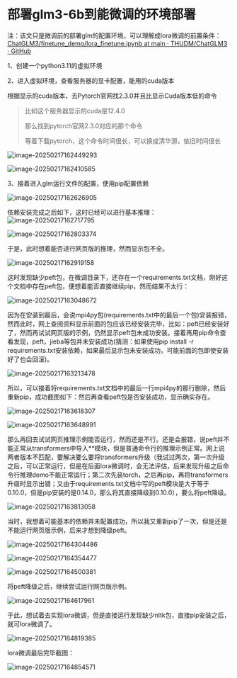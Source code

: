 # 部署glm3-6b到能微调的环境部署

注：该文只是微调前的部署glm的配置环境，可以理解成lora微调的前置条件：[ChatGLM3/finetune_demo/lora_finetune.ipynb at main · THUDM/ChatGLM3 · GitHub](https://github.com/THUDM/ChatGLM3/blob/main/finetune_demo/lora_finetune.ipynb)

1、创建一个python3.11的虚拟环境

2、进入虚拟环境，查看服务器的显卡配置，能用的cuda版本

​	根据显示的cuda版本，去Pytorch官网找2.3.0并且比显示Cuda版本低的命令

> 比如这个服务器显示的cuda是12.4.0
>
> 那么找到pytorch官网2.3.0对应的那个命令
>
> 等着下载pytorch，这个命令时间很长，可以换成清华源，依旧时间很长

![image-20250217162449293](https://gitee.com/liubw21/picture/raw/master/img/202502171624902.png)

![image-20250217162410585](https://gitee.com/liubw21/picture/raw/master/img/202502171624669.png)

3、接着进入glm运行文件的配置，使用pip配置依赖

![image-20250217162626905](https://gitee.com/liubw21/picture/raw/master/img/202502171626016.png)

依赖安装完成之后如下，这时已经可以进行基本推理：
![image-20250217162717795](https://gitee.com/liubw21/picture/raw/master/img/202502171627207.png)

![image-20250217162803374](https://gitee.com/liubw21/picture/raw/master/img/202502171628621.png)

于是，此时想着能否进行网页版的推理，然而显示包不全。

![image-20250217162919158](https://gitee.com/liubw21/picture/raw/master/img/202502171629202.png)

这时发现缺少peft包，在微调目录下，还存在一个requirements.txt文档，刚好这个文档中存在peft包，便想着能否直接继续pip，然而结果不太行：

![image-20250217163048672](https://gitee.com/liubw21/picture/raw/master/img/202502171630655.png)

因为在安装到最后，会说mpi4py包(requirements.txt中的最后一个包)安装报错，然而此时，网上查阅资料显示前面的包应该已经安装完毕，比如：peft已经安装好了，然而再试试网页版的示例，仍然显示peft包未成功安装。接着再用pip命令查看发现，peft，jieba等包并未安装成功(猜测：如果使用pip install -r requirements.txt安装依赖，如果最后显示包未安装成功，可能前面的包即使安装好了也会回滚)。

![image-20250217163213478](https://gitee.com/liubw21/picture/raw/master/img/202502171632358.png)

所以，可以接着将requirements.txt文档中的最后一行mpi4py的那行删除，然后重新pip，成功截图如下：然后再查看peft包是否安装成功，显示确实存在。

![image-20250217163618307](https://gitee.com/liubw21/picture/raw/master/img/202502171636600.png)

![image-20250217163648991](https://gitee.com/liubw21/picture/raw/master/img/202502171636415.png)

那么再回去试试网页推理示例能否运行，然而还是不行。还是会报错，说peft并不能正常从transformers中导入**模块，但是普通命令行的推理示例正常。网上说两者版本不匹配，要解决要么要将transformers升级（我试过两次，第一次升级之后，可以正常运行，但是在后面lora微调时，会无法评估，后来发现升级之后命令行推理demo不能正常运行；第二次先装torch，之后再pip，再将transformers升级时显示出错；又由于requirements.txt文档中写的peft模块是大于等于0.10.0，但是pip安装的是0.14.0，那么将其直接降级到0.10.0），要么将peft降级。

![image-20250217163813058](https://gitee.com/liubw21/picture/raw/master/img/202502171638244.png)

当时，我想着可能基本的依赖并未配置成功，所以我又重新pip了一次，但是还是不能运行网页版示例，后来才想到降级peft。

![image-20250217164304486](https://gitee.com/liubw21/picture/raw/master/img/202502171643492.png)

![image-20250217164354477](https://gitee.com/liubw21/picture/raw/master/img/202502171643663.png)

![image-20250217164500381](https://gitee.com/liubw21/picture/raw/master/img/202502171645497.png)

将peft降级之后，继续尝试运行网页版示例。

![image-20250217164617961](https://gitee.com/liubw21/picture/raw/master/img/202502171646123.png)

于此，想试着去实现lora微调，但是直接运行发现缺少nltk包，直接pip安装之后，就可lora微调了。

![image-20250217164819385](https://gitee.com/liubw21/picture/raw/master/img/202502171648317.png)

lora微调最后完毕截图：

![image-20250217164854571](https://gitee.com/liubw21/picture/raw/master/img/202502171648795.png)